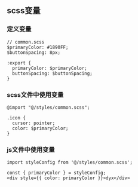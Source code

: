 ## scss变量
### 定义变量
```
// common.scss
$primaryColor: #1890FF;
$buttonSpacing: 8px;

:export {
  primaryColor: $primaryColor;
  buttonSpacing: $buttonSpacing;
}
```
### scss文件中使用变量
```
@import "@/styles/common.scss";

.icon {
  cursor: pointer;
  color: $primaryColor;
}
```
### js文件中使用变量
```
import styleConfig from '@/styles/common.scss';

const { primaryColor } = styleConfig;
<div style={{ color: primaryColor }}>dyx</div>
```